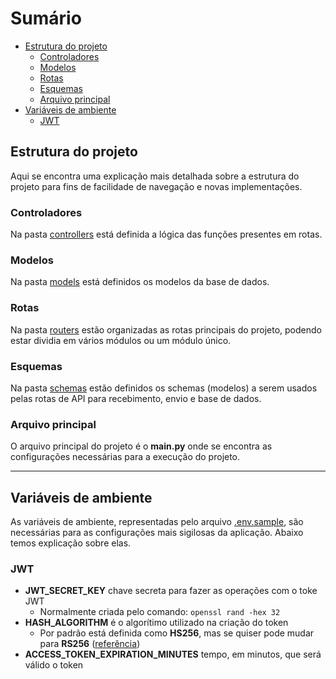 # Sumário

- [Estrutura do projeto](#estrutura-do-projeto)
  - [Controladores](#controladores)
  - [Modelos](#modelos)
  - [Rotas](#rotas)
  - [Esquemas](#esquemas)
  - [Arquivo principal](#arquivo-principal)
- [Variáveis de ambiente](#variáveis-de-ambiente)
  - [JWT](#jwt)

## Estrutura do projeto

Aqui se encontra uma explicação mais detalhada sobre a estrutura do projeto para fins de facilidade de navegação e novas implementações.

### Controladores

Na pasta [controllers](./controllers/) está definida a lógica das funções presentes em rotas.

### Modelos

Na pasta [models](./models/) está definidos os modelos da base de dados.

### Rotas

Na pasta [routers](./routers/) estão organizadas as rotas principais do projeto, podendo estar dividia em vários módulos ou um módulo único.

### Esquemas

Na pasta [schemas](./schemas/) estão definidos os schemas (modelos) a serem usados pelas rotas de API para recebimento, envio e base de dados.

### Arquivo principal

O arquivo principal do projeto é o **main.py** onde se encontra as configurações necessárias para a execução do projeto.

---

## Variáveis de ambiente

As variáveis de ambiente, representadas pelo arquivo [.env.sample](./.env.sample), são necessárias para as configurações mais sigilosas da aplicação. Abaixo temos explicação sobre elas.

### JWT

- **JWT_SECRET_KEY** chave secreta para fazer as operações com o toke JWT
  - Normalmente criada pelo comando: `openssl rand -hex 32`
- **HASH_ALGORITHM** é o algorítimo utilizado na criação do token
  - Por padrão está definida como **HS256**, mas se quiser pode mudar para **RS256** ([referência](https://auth0.com/blog/rs256-vs-hs256-whats-the-difference/))
- **ACCESS_TOKEN_EXPIRATION_MINUTES** tempo, em minutos, que será válido o token
